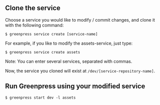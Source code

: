 ## Clone the service

Choose a service you would like to modify / commit changes, and clone it with the following command:
```
$ greenpress service create [service-name]
```

For example, if you like to modify the assets-service, just type:
```
$ greenpress service create assets
```

Note: You can enter several services, separated with commas.

Now, the service you cloned will exist at `/dev/[service-repository-name]`.


## Run Greenpress using your modified service
```
$ greenpress start dev -l assets
```